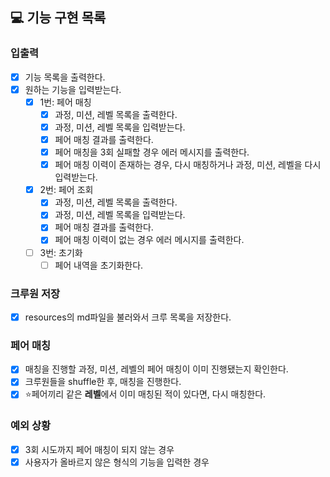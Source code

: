 ## 💻 기능 구현 목록

### 입출력
- [x] 기능 목록을 출력한다.
- [x] 원하는 기능을 입력받는다.
  - [x] 1번: 페어 매칭
    - [x] 과정, 미션, 레벨 목록을 출력한다.
    - [x] 과정, 미션, 레벨 목록을 입력받는다.
    - [x] 페어 매칭 결과를 출력한다.
    - [x] 페어 매칭을 3회 실패할 경우 에러 메시지를 출력한다.
    - [x] 페어 매칭 이력이 존재하는 경우, 다시 매칭하거나 과정, 미션, 레벨을 다시 입력받는다.
  - [x] 2번: 페어 조회
    - [x] 과정, 미션, 레벨 목록을 출력한다.
    - [x] 과정, 미션, 레벨 목록을 입력받는다.
    - [x] 페어 매칭 결과를 출력한다.
    - [x] 페어 매칭 이력이 없는 경우 에러 메시지를 출력한다.
  - [ ] 3번: 초기화
    - [ ] 페어 내역을 초기화한다.

### 크루원 저장
- [x] resources의 md파일을 불러와서 크루 목록을 저장한다.

### 페어 매칭
- [x] 매칭을 진행할 과정, 미션, 레벨의 페어 매칭이 이미 진행됐는지 확인한다.
- [x] 크루원들을 shuffle한 후, 매칭을 진행한다.
- [x] ⭐️페어끼리 같은 **레벨**에서 이미 매칭된 적이 있다면, 다시 매칭한다.

### 예외 상황
- [x] 3회 시도까지 페어 매칭이 되지 않는 경우
- [x] 사용자가 올바르지 않은 형식의 기능을 입력한 경우
